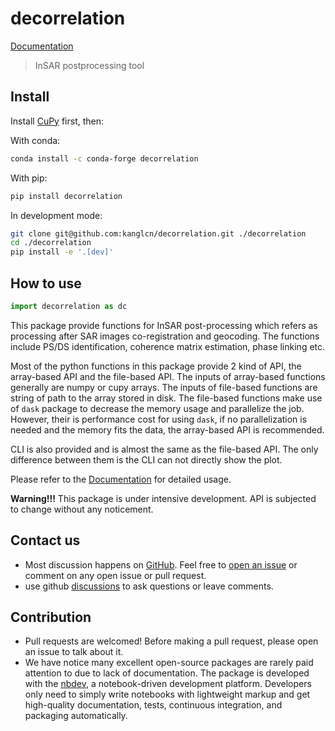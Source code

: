 decorrelation
================

<!-- WARNING: THIS FILE WAS AUTOGENERATED! DO NOT EDIT! -->

[Documentation](https://kanglcn.github.io/decorrelation)

> InSAR postprocessing tool

## Install

Install
[CuPy](https://docs.cupy.dev/en/stable/install.html#installation) first,
then:

With conda:

``` bash
conda install -c conda-forge decorrelation
```

With pip:

``` bash
pip install decorrelation
```

In development mode:

``` bash
git clone git@github.com:kanglcn/decorrelation.git ./decorrelation
cd ./decorrelation
pip install -e '.[dev]'
```

## How to use

``` python
import decorrelation as dc
```

This package provide functions for InSAR post-processing which refers as
processing after SAR images co-registration and geocoding. The functions
include PS/DS identification, coherence matrix estimation, phase linking
etc.

Most of the python functions in this package provide 2 kind of API, the
array-based API and the file-based API. The inputs of array-based
functions generally are numpy or cupy arrays. The inputs of file-based
functions are string of path to the array stored in disk. The file-based
functions make use of `dask` package to decrease the memory usage and
parallelize the job. However, their is performance cost for using
`dask`, if no parallelization is needed and the memory fits the data,
the array-based API is recommended.

CLI is also provided and is almost the same as the file-based API. The
only difference between them is the CLI can not directly show the plot.

Please refer to the
[Documentation](https://kanglcn.github.io/decorrelation) for detailed
usage.

**Warning!!!** This package is under intensive development. API is
subjected to change without any noticement.

## Contact us

- Most discussion happens on
  [GitHub](https://github.com/kanglcn/decorrelation). Feel free to [open
  an issue](https://github.com/kanglcn/decorrelation/issues/new) or
  comment on any open issue or pull request.
- use github
  [discussions](https://github.com/kanglcn/decorrelation/discussions) to
  ask questions or leave comments.

## Contribution

- Pull requests are welcomed! Before making a pull request, please open
  an issue to talk about it.
- We have notice many excellent open-source packages are rarely paid
  attention to due to lack of documentation. The package is developed
  with the [nbdev](https://nbdev.fast.ai/), a notebook-driven
  development platform. Developers only need to simply write notebooks
  with lightweight markup and get high-quality documentation, tests,
  continuous integration, and packaging automatically.
